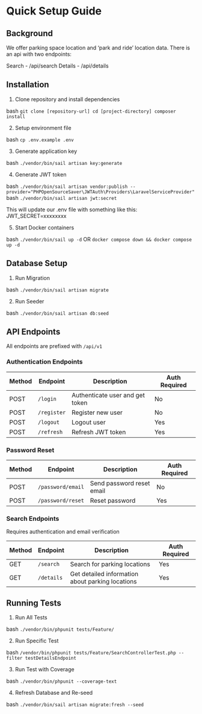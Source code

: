 # Quick Setup Guide

## Background
We offer parking space location and ‘park and ride’ location data.
There is an api with two endpoints:

Search - /api/search
Details - /api/details


## Installation

1. Clone repository and install dependencies

bash `git clone [repository-url] cd [project-directory] composer install`

2. Setup environment file 

bash `cp .env.example .env`

3. Generate application key

bash `./vendor/bin/sail artisan key:generate`

4. Generate JWT token

bash `./vendor/bin/sail artisan vendor:publish --provider="PHPOpenSourceSaver\JWTAuth\Providers\LaravelServiceProvider"`
bash `./vendor/bin/sail artisan jwt:secret`

This will update our .env file with something like this:
JWT_SECRET=xxxxxxxx

5. Start Docker containers

bash `./vendor/bin/sail up -d` OR `docker compose down && docker compose up -d`

## Database Setup

1. Run Migration

bash `./vendor/bin/sail artisan migrate`

2. Run Seeder

bash `./vendor/bin/sail artisan db:seed`

## API Endpoints

All endpoints are prefixed with `/api/v1`

### Authentication Endpoints

| Method | Endpoint | Description | Auth Required |
|--------|----------|-------------|---------------|
| POST | `/login` | Authenticate user and get token | No |
| POST | `/register` | Register new user | No |
| POST | `/logout` | Logout user | Yes |
| POST | `/refresh` | Refresh JWT token | Yes |

### Password Reset

| Method | Endpoint | Description | Auth Required |
|--------|----------|-------------|---------------|
| POST | `/password/email` | Send password reset email | No |
| POST | `/password/reset` | Reset password | Yes |

### Search Endpoints
Requires authentication and email verification

| Method | Endpoint | Description | Auth Required |
|--------|----------|-------------|---------------|
| GET | `/search` | Search for parking locations | Yes |
| GET | `/details` | Get detailed information about parking locations | Yes |


## Running Tests

1. Run All Tests

bash `./vendor/bin/phpunit tests/Feature/`

2. Run Specific Test

bash `/vendor/bin/phpunit tests/Feature/SearchControllerTest.php --filter testDetailsEndpoint`

3. Run Test with Coverage

bash `./vendor/bin/phpunit --coverage-text`

4. Refresh Database and Re-seed

bash `./vendor/bin/sail artisan migrate:fresh --seed`


